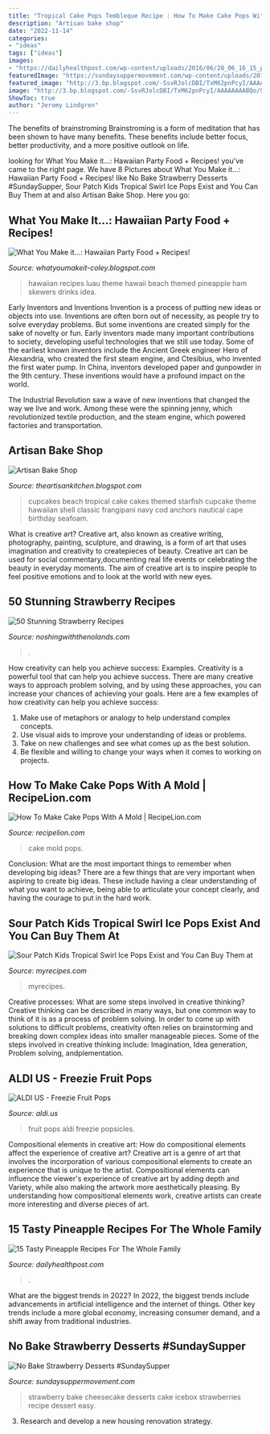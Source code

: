```yaml
---
title: "Tropical Cake Pops Tembleque Recipe : How To Make Cake Pops With A Mold"
description: "Artisan bake shop"
date: "2022-11-14"
categories:
- "ideas"
tags: ["ideas"]
images:
- "https://dailyhealthpost.com/wp-content/uploads/2016/06/28_06_16_15_pineapple_recipes_03.jpg"
featuredImage: "https://sundaysuppermovement.com/wp-content/uploads/2018/02/no-bake-strawberry-desserts-No-Bake-Strawberry-Cheesecake-Icebox-Cake.jpg"
featured_image: "http://3.bp.blogspot.com/-SsvRJolcDBI/TxM62pnPcyI/AAAAAAAABQo/9HLq6uZQFTk/s1600/IMG_4916.JPG"
image: "http://3.bp.blogspot.com/-SsvRJolcDBI/TxM62pnPcyI/AAAAAAAABQo/9HLq6uZQFTk/s1600/IMG_4916.JPG"
ShowToc: true
author: "Jeromy Lindgren"
---
```



The benefits of brainstroming
Brainstroming is a form of meditation that has been shown to have many benefits. These benefits include better focus, better productivity, and a more positive outlook on life.

	

		
looking for What You Make it...: Hawaiian Party Food + Recipes! you've came to the right page. We have 8 Pictures about What You Make it...: Hawaiian Party Food + Recipes! like No Bake Strawberry Desserts #SundaySupper, Sour Patch Kids Tropical Swirl Ice Pops Exist and You Can Buy Them at and also Artisan Bake Shop. Here you go:
		
    
## What You Make It...: Hawaiian Party Food + Recipes!

<img loading=lazy src="http://3.bp.blogspot.com/-SsvRJolcDBI/TxM62pnPcyI/AAAAAAAABQo/9HLq6uZQFTk/s1600/IMG_4916.JPG" onerror="this.onerror=null;this.src='https://tse1.mm.bing.net/th?id=OIP.rS5NLKCNg6DNnQ8r4H3e2wHaE7&amp;pid=15.1';" alt="What You Make it...: Hawaiian Party Food + Recipes!">

_Source: whatyoumakeit-coley.blogspot.com_

>hawaiian recipes luau theme hawaii beach themed pineapple ham skewers drinks idea. 

	

Early Inventors and Inventions
Invention is a process of putting new ideas or objects into use. Inventions are often born out of necessity, as people try to solve everyday problems. But some inventions are created simply for the sake of novelty or fun. Early inventors made many important contributions to society, developing useful technologies that we still use today.
Some of the earliest known inventors include the Ancient Greek engineer Hero of Alexandria, who created the first steam engine, and Ctesibius, who invented the first water pump. In China, inventors developed paper and gunpowder in the 9th century. These inventions would have a profound impact on the world.

The Industrial Revolution saw a wave of new inventions that changed the way we live and work. Among these were the spinning jenny, which revolutionized textile production, and the steam engine, which powered factories and transportation.

    
## Artisan Bake Shop

<img loading=lazy src="http://3.bp.blogspot.com/-dExKdALyOnU/UAStzl1dlnI/AAAAAAAABY8/tR0Ch-_RkLI/s1600/tropical+beach+starfish+frangipani+cupcakes+shell+teal+seafoam.JPG" onerror="this.onerror=null;this.src='https://tse3.mm.bing.net/th?id=OIP.SRsu0w44EeVx0JQd7EpWkgHaJ4&amp;pid=15.1';" alt="Artisan Bake Shop">

_Source: theartisankitchen.blogspot.com_

>cupcakes beach tropical cake cakes themed starfish cupcake theme hawaiian shell classic frangipani navy cod anchors nautical cape birthday seafoam. 

	

What is creative art?
Creative art, also known as creative writing, photography, painting, sculpture, and drawing, is a form of art that uses imagination and creativity to createpieces of beauty. Creative art can be used for social commentary,documenting real life events or celebrating the beauty in everyday moments. The aim of creative art is to inspire people to feel positive emotions and to look at the world with new eyes.

    
## 50 Stunning Strawberry Recipes

<img loading=lazy src="https://noshingwiththenolands.com/wp-content/uploads/2017/04/strawberry-chocolate-cake-2-Custom.jpg" onerror="this.onerror=null;this.src='https://tse2.mm.bing.net/th?id=OIP.0vIpQEfJBuCB1gdS8R2FIQHaLG&amp;pid=15.1';" alt="50 Stunning Strawberry Recipes">

_Source: noshingwiththenolands.com_

>. 

	

How creativity can help you achieve success: Examples.
Creativity is a powerful tool that can help you achieve success. There are many creative ways to approach problem solving, and by using these approaches, you can increase your chances of achieving your goals. Here are a few examples of how creativity can help you achieve success: 
1. Make use of metaphors or analogy to help understand complex concepts.
2. Use visual aids to improve your understanding of ideas or problems.
3. Take on new challenges and see what comes up as the best solution.
4. Be flexible and willing to change your ways when it comes to working on projects.

    
## How To Make Cake Pops With A Mold | RecipeLion.com

<img loading=lazy src="https://irepo.primecp.com/2020/01/435415/0-98512-1579059902_UserCommentImage_ID-3534027.jpg?v=3534027" onerror="this.onerror=null;this.src='https://tse2.mm.bing.net/th?id=OIP.g7lgaz3CU48LUNbSk2P1tQHaHa&amp;pid=15.1';" alt="How To Make Cake Pops With A Mold | RecipeLion.com">

_Source: recipelion.com_

>cake mold pops. 

	

Conclusion: What are the most important things to remember when developing big ideas?
There are a few things that are very important when aspiring to create big ideas. These include having a clear understanding of what you want to achieve, being able to articulate your concept clearly, and having the courage to put in the hard work.

    
## Sour Patch Kids Tropical Swirl Ice Pops Exist And You Can Buy Them At

<img loading=lazy src="https://imagesvc.meredithcorp.io/v3/mm/image?q=85&amp;c=sc&amp;poi=face&amp;url=https:%2F%2Fcdn-image.myrecipes.com%2Fsites%2Fdefault%2Ffiles%2Fstyles%2F4_3_horizontal_-_1200x900%2Fpublic%2F1557344692%2Fsourpatch.png%3Fitok%3DQ4vwXM0W" onerror="this.onerror=null;this.src='https://tse1.mm.bing.net/th?id=OIP.sqIKHoJxVOBkGLhBaQprSAHaEK&amp;pid=15.1';" alt="Sour Patch Kids Tropical Swirl Ice Pops Exist and You Can Buy Them at">

_Source: myrecipes.com_

>myrecipes. 

	

Creative processes: What are some steps involved in creative thinking?
Creative thinking can be described in many ways, but one common way to think of it is as a process of problem solving. In order to come up with solutions to difficult problems, creativity often relies on brainstorming and breaking down complex ideas into smaller manageable pieces. Some of the steps involved in creative thinking include: Imagination, Idea generation, Problem solving, andplementation.

    
## ALDI US - Freezie Fruit Pops

<img loading=lazy src="https://aldi.us/fileadmin/fm-dam/Responsive_Design/Recipes/Pinterest_Logos/2014_PartyPopsicles_FreshProduce_Recipe_Hero_D.jpg" onerror="this.onerror=null;this.src='https://tse1.mm.bing.net/th?id=OIP.ZryCYqydskcrMpzaSBWwbAHaFI&amp;pid=15.1';" alt="ALDI US - Freezie Fruit Pops">

_Source: aldi.us_

>fruit pops aldi freezie popsicles. 

	

Compositional elements in creative art: How do compositional elements affect the experience of creative art?
Creative art is a genre of art that involves the incorporation of various compositional elements to create an experience that is unique to the artist. Compositional elements can influence the viewer's experience of creative art by adding depth and Variety, while also making the artwork more aesthetically pleasing. By understanding how compositional elements work, creative artists can create more interesting and diverse pieces of art.

    
## 15 Tasty Pineapple Recipes For The Whole Family

<img loading=lazy src="https://dailyhealthpost.com/wp-content/uploads/2016/06/28_06_16_15_pineapple_recipes_03.jpg" onerror="this.onerror=null;this.src='https://tse2.mm.bing.net/th?id=OIP.NAz_5q9DBRx5HOTvL0KP9wHaHa&amp;pid=15.1';" alt="15 Tasty Pineapple Recipes For The Whole Family">

_Source: dailyhealthpost.com_

>. 

	

What are the biggest trends in 2022?
In 2022, the biggest trends include advancements in artificial intelligence and the internet of things. Other key trends include a more global economy, increasing consumer demand, and a shift away from traditional industries.

    
## No Bake Strawberry Desserts #SundaySupper

<img loading=lazy src="https://sundaysuppermovement.com/wp-content/uploads/2018/02/no-bake-strawberry-desserts-No-Bake-Strawberry-Cheesecake-Icebox-Cake.jpg" onerror="this.onerror=null;this.src='https://tse3.mm.bing.net/th?id=OIP.bUMEEP35Y2R5NrBucioAmgHaLH&amp;pid=15.1';" alt="No Bake Strawberry Desserts #SundaySupper">

_Source: sundaysuppermovement.com_

>strawberry bake cheesecake desserts cake icebox strawberries recipe dessert easy. 

	

3. Research and develop a new housing renovation strategy.

